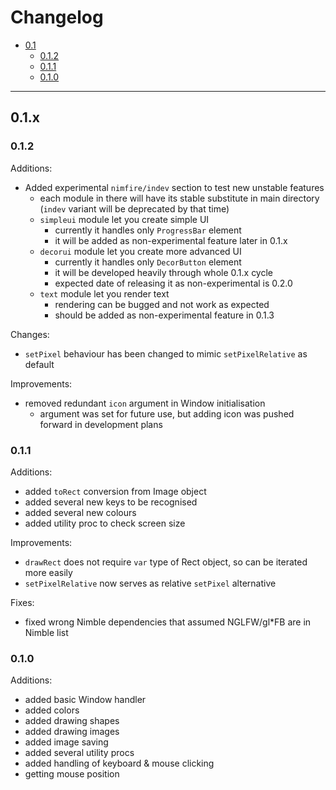 # Changelog
- [0.1](#0.1.x)
  - [0.1.2](#0.1.2) 
  - [0.1.1](#0.1.1) 
  - [0.1.0](#0.1.0)

---
## 0.1.x

### 0.1.2
Additions:
  - Added experimental `nimfire/indev` section to test new unstable features
    - each module in there will have its stable substitute in main directory
      (`indev` variant will be deprecated by that time)
    - `simpleui` module let you create simple UI
      - currently it handles only `ProgressBar` element
      - it will be added as non-experimental feature later in 0.1.x
    - `decorui` module let you create more advanced UI
      - currently it handles only `DecorButton` element
      - it will be developed heavily through whole 0.1.x cycle
      - expected date of releasing it as non-experimental is 0.2.0 
    - `text` module let you render text
      - rendering can be bugged and not work as expected
      - should be added as non-experimental feature in 0.1.3

Changes:
  - `setPixel` behaviour has been changed to mimic `setPixelRelative` as default

Improvements:
  - removed redundant `icon` argument in Window initialisation
    - argument was set for future use, but adding icon was pushed forward in
      development plans

### 0.1.1
Additions:
  - added `toRect` conversion from Image object
  - added several new keys to be recognised
  - added several new colours
  - added utility proc to check screen size

Improvements:
  - `drawRect` does not require `var` type of Rect object, so can be iterated
    more easily
  - `setPixelRelative` now serves as relative `setPixel` alternative

Fixes:
  - fixed wrong Nimble dependencies that assumed NGLFW/gl*FB are in Nimble list 

### 0.1.0
Additions:
  - added basic Window handler
  - added colors
  - added drawing shapes
  - added drawing images
  - added image saving
  - added several utility procs
  - added handling of keyboard & mouse clicking
  - getting mouse position